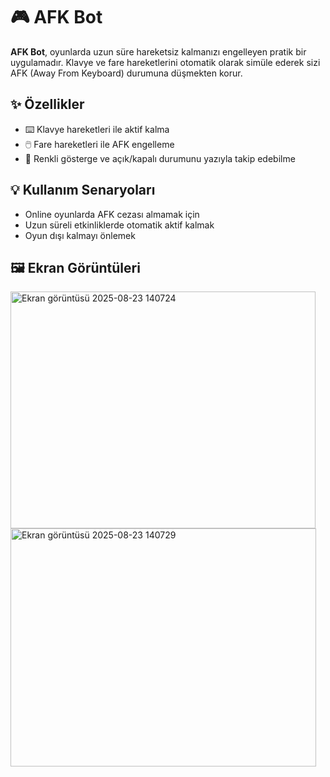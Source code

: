 # 🎮 AFK Bot

**AFK Bot**, oyunlarda uzun süre hareketsiz kalmanızı engelleyen pratik bir uygulamadır. Klavye ve fare hareketlerini otomatik olarak simüle ederek sizi AFK (Away From Keyboard) durumuna düşmekten korur.

## ✨ Özellikler

- ⌨️ Klavye hareketleri ile aktif kalma  
- 🖱️ Fare hareketleri ile AFK engelleme  
- 🎨 Renkli gösterge ve açık/kapalı durumunu yazıyla takip edebilme  

## 💡 Kullanım Senaryoları

- Online oyunlarda AFK cezası almamak için  
- Uzun süreli etkinliklerde otomatik aktif kalmak  
- Oyun dışı kalmayı önlemek  

## 🖼️ Ekran Görüntüleri

<img width="488" height="379" alt="Ekran görüntüsü 2025-08-23 140724" src="https://github.com/user-attachments/assets/84008b81-917f-489f-8583-5597e8b90000" />
<img width="489" height="381" alt="Ekran görüntüsü 2025-08-23 140729" src="https://github.com/user-attachments/assets/49fed628-6462-4339-98d0-dd11a07f4431" />
